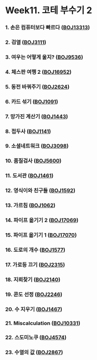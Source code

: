 # Week11. 코테 부수기 2

### 1. 손은 컴퓨터보다 빠르다 ([BOJ13313](https://boj.kr/13313))

### 2. 검열 ([BOJ3111](https://boj.kr/3111))

### 3. 여우는 어떻게 울지? ([BOJ9536](https://boj.kr/9536))

### 4. 체스판 여행 2 ([BOJ16952](https://boj.kr/16952))

### 5. 동전 바꿔주기 ([BOJ2624](https://boj.kr/2624))

### 6. 카드 섞기 ([BOJ1091](https://boj.kr/1091))

### 7. 망가진 계산기 ([BOJ1443](https://boj.kr/1443))

### 8. 접두사 ([BOJ1141](https://boj.kr/1141))

### 9. 소셜네트워크 ([BOJ3098](https://boj.kr/3098))

### 10. 품질검사 ([BOJ5600](https://boj.kr/5600))

### 11. 도서관 ([BOJ1461](https://boj.kr/1461))

### 12. 영식이와 친구들 ([BOJ1592](https://boj.kr/1592))

### 13. 가르침 ([BOJ1062](https://boj.kr/1062))

### 14. 파이프 옮기기 2 ([BOJ17069](https://boj.kr/17069))

### 15. 파이프 옮기기 1 ([BOJ17070](https://boj.kr/17070))

### 16. 도로의 개수 ([BOJ1577](https://boj.kr/1577))

### 17. 가로등 끄기 ([BOJ2315](https://boj.kr/2315))

### 18. 지뢰찾기 ([BOJ2140](https://boj.kr/2140))

### 19. 콘도 선정 ([BOJ2246](https://boj.kr/2246))

### 20. 수 지우기 ([BOJ1467](https://boj.kr/1467))

### 21. Miscalculation ([BOJ10331](https://boj.kr/10331))

### 22. 스도미노쿠 ([BOJ4574](https://boj.kr/4574))

### 23. 수열의 값 ([BOJ2867](https://boj.kr/2867))

